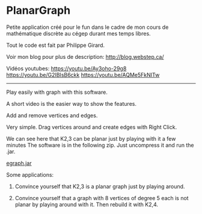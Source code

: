 # PlanarGraph
Petite application créé pour le fun dans le cadre de mon cours de mathématique discrète au cégep durant mes temps libres.

Tout le code est fait par Philippe Girard.

Voir mon blog pour plus de description: http://blog.webstep.ca/

Vidéos youtubes:
https://youtu.be/Ay3oho-29g8
https://youtu.be/G2IBIsB6ckk
https://youtu.be/AQMe5FkNITw

<hr>

Play easily with graph with this software.

A short video is the easier way to show the features.


Add and remove vertices and edges.

Very simple. Drag vertices around and create edges with Right Click.

We can see here that K2,3 can be planar just by playing with it a few minutes
The software is in the following zip. Just uncompress it and run the .jar.

<a href="http://blog.webstep.ca/wp-content/uploads/2015/05/egraph.jar_.zip">egraph.jar</a>

Some applications:

1. Convince yourself that K2,3 is a planar graph just by playing around.

2. Convince yourself that a graph with 8 vertices of degree 5 each is not planar by playing around with it. Then rebuild it with K2,4.
